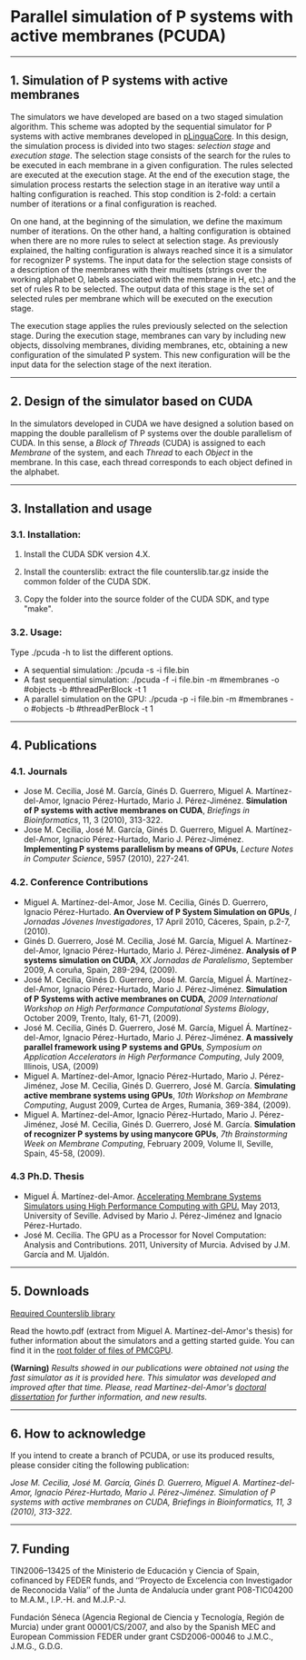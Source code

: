 # Parallel simulation of P systems with active membranes (PCUDA) #

----------
## 1. Simulation of P systems with active membranes ##

The simulators we have developed are based on a two staged simulation algorithm. This scheme was adopted by the sequential simulator for P systems with active membranes developed in [pLinguaCore](https://www.p-lingua.org). In this design, the simulation process is divided into two stages: *selection stage* and *execution stage*. The selection stage consists of the search for the rules to be executed in each membrane in a given configuration. The rules selected are executed at the execution stage. At the end of the execution stage, the simulation process restarts the selection stage in an iterative way until a halting configuration is reached. This stop condition is 2-fold: a certain number of iterations or a final configuration is reached. 

On one hand, at the beginning of the simulation, we define the maximum number of iterations. On the other hand, a halting configuration is obtained when there are no more rules to select at selection stage. As previously explained, the halting configuration is always reached since it is a simulator for recognizer P systems. The input data for the selection stage consists of a description of the membranes with their multisets (strings over the working alphabet O, labels associated with the membrane in H, etc.) and the set of rules R to be selected. The output data of this stage is the set of selected rules per membrane which will be executed on the execution stage.

The execution stage applies the rules previously selected on the selection stage. During the execution stage, membranes can vary by including new objects, dissolving membranes, dividing membranes, etc, obtaining a new configuration of the simulated P system. This new configuration will be the input data for the selection stage of the next iteration.

----------
## 2. Design of the simulator based on CUDA ##

In the simulators developed in CUDA we have designed a solution based on mapping the double parallelism of P systems over the double parallelism of CUDA. In this sense, a *Block of Threads* (CUDA) is assigned to each *Membrane* of the system, and each *Thread* to each *Object* in the membrane. In this case, each thread corresponds to each object defined in the alphabet.

----------
## 3. Installation and usage ##

### 3.1. Installation: 

  1. Install the CUDA SDK version 4.X.

  2. Install the counterslib: extract the file counterslib.tar.gz inside the common folder of the CUDA SDK.

  3. Copy the folder into the source folder of the CUDA SDK, and type "make".  

### 3.2. Usage:

Type ./pcuda -h to list the different options.
  * A sequential simulation: ./pcuda -s -i file.bin
  * A fast sequential simulation: ./pcuda -f -i file.bin -m #membranes -o #objects -b #threadPerBlock -t 1
  * A parallel simulation on the GPU: ./pcuda -p -i file.bin -m #membranes -o #objects -b #threadPerBlock -t 1

----------
## 4. Publications ##

### 4.1. Journals ###

* Jose M. Cecilia, José M. García, Ginés D. Guerrero, Miguel A. Martínez-del-Amor, Ignacio Pérez-Hurtado, Mario J. Pérez-Jiménez. **Simulation of P systems with active membranes on CUDA**, *Briefings in Bioinformatics*, 11, 3 (2010), 313-322.
* Jose M. Cecilia, José M. García, Ginés D. Guerrero, Miguel A. Martínez-del-Amor, Ignacio Pérez-Hurtado, Mario J. Pérez-Jiménez. **Implementing P systems parallelism by means of GPUs**, *Lecture Notes in Computer Science*, 5957 (2010), 227-241.

### 4.2. Conference Contributions ###

* Miguel A. Martínez-del-Amor, Jose M. Cecilia, Ginés D. Guerrero, Ignacio Pérez-Hurtado. **An Overview of P System Simulation on GPUs**, *I Jornadas Jóvenes Investigadores*, 17 April 2010, Cáceres, Spain, p.2-7, (2010).
* Ginés D. Guerrero, José M. Cecilia, José M. García, Miguel A. Martínez-del-Amor, Ignacio Pérez-Hurtado, Mario J. Pérez-Jiménez. **Analysis of P systems simulation on CUDA**, *XX Jornadas de Paralelismo*, September 2009, A coruña, Spain, 289-294, (2009). 
* José M. Cecilia, Ginés D. Guerrero, José M. García, Miguel Á. Martínez-del-Amor, Ignacio Pérez-Hurtado, Mario J. Pérez-Jiménez. **Simulation of P Systems with active membranes on CUDA**, *2009 International Workshop on High Performance Computational Systems Biology*, October 2009, Trento, Italy, 61-71, (2009).
* José M. Cecilia, Ginés D. Guerrero, José M. García, Miguel Á. Martínez-del-Amor, Ignacio Pérez-Hurtado, Mario J. Pérez-Jiménez. **A massively parallel framework using P systems and GPUs**, *Symposium on Application Accelerators in High Performance Computing*, July 2009, Illinois, USA, (2009)
* Miguel A. Martínez-del-Amor, Ignacio Pérez-Hurtado, Mario J. Pérez-Jiménez, Jose M. Cecilia, Ginés D. Guerrero, José M. García. **Simulating active membrane systems using GPUs**, *10th Workshop on Membrane Computing*, August 2009, Curtea de Arges, Rumania, 369-384, (2009).
* Miguel A. Martínez-del-Amor, Ignacio Pérez-Hurtado, Mario J. Pérez-Jiménez, José M. Cecilia, Ginés D. Guerrero, José M. García. **Simulation of recognizer P systems by using manycore GPUs**, *7th Brainstorming Week on Membrane Computing*, February 2009, Volume II, Seville, Spain, 45-58, (2009).

### 4.3 Ph.D. Thesis ###

* Miguel Á. Martínez-del-Amor. [Accelerating Membrane Systems Simulators using High Performance Computing with GPU.](http://www.cs.us.es/~mdelamor/research.html#thesis) May 2013, University of Seville. Advised by Mario J. Pérez-Jiménez and Ignacio Pérez-Hurtado.
* José M. Cecilia. The GPU as a Processor for Novel Computation: Analysis and Contributions. 2011, University of Murcia. Advised by J.M. García and M. Ujaldón.

----------
## 5. Downloads ##

[Required Counterslib library](http://sourceforge.net/projects/pmcgpu/files/counterslib)

Read the howto.pdf (extract from Miguel A. Martínez-del-Amor's thesis) for futher information about the simulators and a getting started guide. You can find it in the [root folder of files of PMCGPU](http://sourceforge.net/projects/pmcgpu/files).

**(Warning)**
*Results showed in our publications were obtained not using the fast simulator as it is provided here. This simulator was developed and improved after that time. Please, read Martínez-del-Amor's [doctoral dissertation](http://www.cs.us.es/~mdelamor/research.html#thesis) for further information, and new results.*

----------
## 6. How to acknowledge ##

If you intend to create a branch of PCUDA, or use its produced results, please consider citing the following publication:

*Jose M. Cecilia, José M. García, Ginés D. Guerrero, Miguel A. Martínez-del-Amor, Ignacio Pérez-Hurtado, Mario J. Pérez-Jiménez. Simulation of P systems with active membranes on CUDA, Briefings in Bioinformatics, 11, 3 (2010), 313-322.*

----------
## 7. Funding ##

TIN2006–13425 of the Ministerio de Educación y Ciencia of Spain, cofinanced by FEDER funds, and ‘‘Proyecto de Excelencia con Investigador de Reconocida Valía’’ of the Junta de Andalucía under grant P08-TIC04200 to M.A.M., I.P.-H. and M.J.P.-J.

Fundación Séneca (Agencia Regional de Ciencia y Tecnología, Región de Murcia) under grant 00001/CS/2007, and also by the Spanish MEC and European Commission FEDER under grant CSD2006-00046 to J.M.C., J.M.G., G.D.G.
